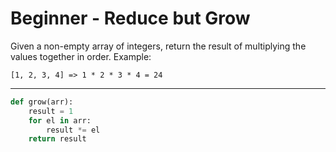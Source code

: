 # Beginner - Reduce but Grow

Given a non-empty array of integers, return the result of multiplying the values together in order. Example:

```
[1, 2, 3, 4] => 1 * 2 * 3 * 4 = 24
```

---

```py
def grow(arr):
    result = 1
    for el in arr:
        result *= el
    return result
```
